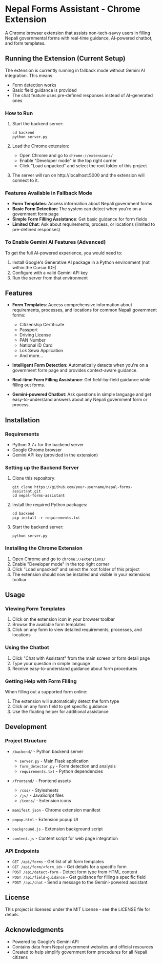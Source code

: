 # Nepal Forms Assistant - Chrome Extension

A Chrome browser extension that assists non-tech-savvy users in filling Nepali governmental forms with real-time guidance, AI-powered chatbot, and form templates.

## Running the Extension (Current Setup)

The extension is currently running in fallback mode without Gemini AI integration. This means:
- Form detection works
- Basic field guidance is provided
- The chat feature uses pre-defined responses instead of AI-generated ones

### How to Run

1. Start the backend server:
   ```
   cd backend
   python server.py
   ```

2. Load the Chrome extension:
   - Open Chrome and go to `chrome://extensions/`
   - Enable "Developer mode" in the top right corner
   - Click "Load unpacked" and select the root folder of this project

3. The server will run on http://localhost:5000 and the extension will connect to it.

### Features Available in Fallback Mode

- **Form Templates**: Access information about Nepali government forms
- **Basic Form Detection**: The system can detect when you're on a government form page
- **Simple Form Filling Assistance**: Get basic guidance for form fields
- **Limited Chat**: Ask about requirements, process, or locations (limited to pre-defined responses)

### To Enable Gemini AI Features (Advanced)

To get the full AI-powered experience, you would need to:
1. Install Google's Generative AI package in a Python environment (not within the Cursor IDE)
2. Configure with a valid Gemini API key
3. Run the server from that environment

## Features

- **Form Templates**: Access comprehensive information about requirements, processes, and locations for common Nepali government forms:
  - Citizenship Certificate
  - Passport
  - Driving License
  - PAN Number
  - National ID Card
  - Lok Sewa Application
  - And more...

- **Intelligent Form Detection**: Automatically detects when you're on a government form page and provides context-aware guidance.

- **Real-time Form Filling Assistance**: Get field-by-field guidance while filling out forms.

- **Gemini-powered Chatbot**: Ask questions in simple language and get easy-to-understand answers about any Nepali government form or process.

## Installation

### Requirements

- Python 3.7+ for the backend server
- Google Chrome browser
- Gemini API key (provided in the extension)

### Setting up the Backend Server

1. Clone this repository:
   ```
   git clone https://github.com/your-username/nepal-forms-assistant.git
   cd nepal-forms-assistant
   ```

2. Install the required Python packages:
   ```
   cd backend
   pip install -r requirements.txt
   ```

3. Start the backend server:
   ```
   python server.py
   ```

### Installing the Chrome Extension

1. Open Chrome and go to `chrome://extensions/`
2. Enable "Developer mode" in the top right corner
3. Click "Load unpacked" and select the root folder of this project
4. The extension should now be installed and visible in your extensions toolbar

## Usage

### Viewing Form Templates

1. Click on the extension icon in your browser toolbar
2. Browse the available form templates
3. Click on any form to view detailed requirements, processes, and locations

### Using the Chatbot

1. Click "Chat with Assistant" from the main screen or form detail page
2. Type your question in simple language
3. Receive easy-to-understand guidance about form procedures

### Getting Help with Form Filling

When filling out a supported form online:
1. The extension will automatically detect the form type
2. Click on any form field to get specific guidance
3. Use the floating helper for additional assistance

## Development

### Project Structure

- `/backend/` - Python backend server
  - `server.py` - Main Flask application
  - `form_detector.py` - Form detection and analysis
  - `requirements.txt` - Python dependencies

- `/frontend/` - Frontend assets
  - `/css/` - Stylesheets
  - `/js/` - JavaScript files
  - `/icons/` - Extension icons

- `manifest.json` - Chrome extension manifest
- `popup.html` - Extension popup UI
- `background.js` - Extension background script
- `content.js` - Content script for web page integration

### API Endpoints

- `GET /api/forms` - Get list of all form templates
- `GET /api/form/<form_id>` - Get details for a specific form
- `POST /api/detect-form` - Detect form type from HTML content
- `POST /api/field-guidance` - Get guidance for filling a specific field
- `POST /api/chat` - Send a message to the Gemini-powered assistant

## License

This project is licensed under the MIT License - see the LICENSE file for details.

## Acknowledgments

- Powered by Google's Gemini API
- Contains data from Nepal government websites and official resources
- Created to help simplify government form procedures for all Nepali citizens 